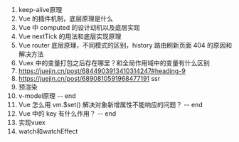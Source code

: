 1. keep-alive原理
2. Vue 的插件机制，底层原理是什么
3. Vue 中 computed 的设计动机以及底层实现
4. Vue nextTick 的用法和底层实现原理
5. Vue router 底层原理，不同模式的区别，history 路由刷新页面 404 的原因和解决方法
6. Vuex 中的变量打包之后存在哪里？和全局作用域中的变量有什么区别
7. https://juejin.cn/post/6844903913410314247#heading-9
8. https://juejin.cn/post/6890810591968477191 ssr
9. 预渲染
10. v-model原理 -- end
11. Vue 怎么用 vm.$set() 解决对象新增属性不能响应的问题？ -- end
12. Vue 中的 key 有什么作用？ -- end
13. 实现vuex
14. watch和watchEffect